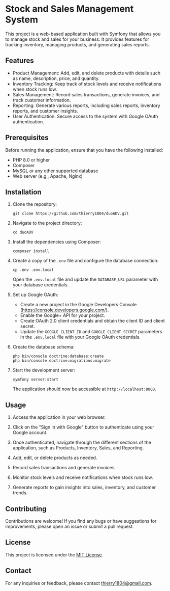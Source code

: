 # Stock and Sales Management System

This project is a web-based application built with Symfony that allows you to manage stock and sales for your business. It provides features for tracking inventory, managing products, and generating sales reports.

## Features

- Product Management: Add, edit, and delete products with details such as name, description, price, and quantity.
- Inventory Tracking: Keep track of stock levels and receive notifications when stock runs low.
- Sales Management: Record sales transactions, generate invoices, and track customer information.
- Reporting: Generate various reports, including sales reports, inventory reports, and customer insights.
- User Authentication: Secure access to the system with Google OAuth authentication.

## Prerequisites

Before running the application, ensure that you have the following installed:

- PHP 8.0 or higher
- Composer
- MySQL or any other supported database
- Web server (e.g., Apache, Nginx)

## Installation

1. Clone the repository:

   ```
   git clone https://github.com/thierry1804/duoADV.git
   ```

2. Navigate to the project directory:

   ```
   cd duoADV
   ```

3. Install the dependencies using Composer:

   ```
   composer install
   ```

4. Create a copy of the `.env` file and configure the database connection:

   ```
   cp .env .env.local
   ```

   Open the `.env.local` file and update the `DATABASE_URL` parameter with your database credentials.

5. Set up Google OAuth:

   - Create a new project in the Google Developers Console (https://console.developers.google.com/).
   - Enable the Google+ API for your project.
   - Create OAuth 2.0 client credentials and obtain the client ID and client secret.
   - Update the `GOOGLE_CLIENT_ID` and `GOOGLE_CLIENT_SECRET` parameters in the `.env.local` file with your Google OAuth credentials.

6. Create the database schema:

   ```
   php bin/console doctrine:database:create
   php bin/console doctrine:migrations:migrate
   ```

7. Start the development server:

   ```
   symfony server:start
   ```

   The application should now be accessible at `http://localhost:8000`.

## Usage

1. Access the application in your web browser.

2. Click on the "Sign in with Google" button to authenticate using your Google account.

3. Once authenticated, navigate through the different sections of the application, such as Products, Inventory, Sales, and Reporting.

4. Add, edit, or delete products as needed.

5. Record sales transactions and generate invoices.

6. Monitor stock levels and receive notifications when stock runs low.

7. Generate reports to gain insights into sales, inventory, and customer trends.

## Contributing

Contributions are welcome! If you find any bugs or have suggestions for improvements, please open an issue or submit a pull request.

## License

This project is licensed under the [MIT License](LICENSE).

## Contact

For any inquiries or feedback, please contact [thierry1804@gmail.com](mailto:thierry1804@gmail.com).
